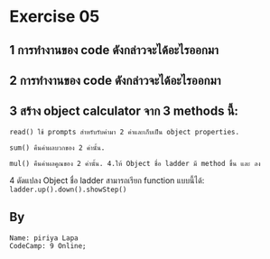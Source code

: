 
# Exercise 05
## 1 การทำงานของ code ดังกล่าวจะได้อะไรออกมา

## 2 การทำงานของ code ดังกล่าวจะได้อะไรออกมา

## 3 สร้าง object calculator จาก 3 methods นี้:

	read() ใช้ prompts สำหรับรับค่ามา 2 ค่าและเก็บเป็น object properties.

	sum() คืนค่าผลบวกของ 2 ค่านั้น.

	mul() คืนค่าผลคูณของ 2 ค่านั้น. 4.ให้ Object ชื่อ ladder มี method ขึ้น และ ลง

4 ดัดแปลง Object ชื่อ ladder สามารถเรียก function แบบนี้ได้: `ladder.up().down().showStep()`

## By
	Name: piriya Lapa
	CodeCamp: 9 Online;